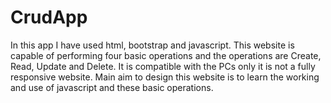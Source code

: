 # CrudApp
In this app I have used html, bootstrap and javascript.
This website is capable of performing four basic operations and the operations are 
Create, Read, Update and Delete.
It is compatible with the PCs only it is not a fully responsive website.
Main aim to design this website is to learn the working and use of javascript and these basic operations.

